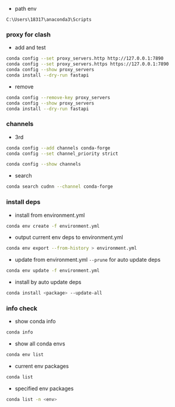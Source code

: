 - path env

```
C:\Users\18317\anaconda3\Scripts
```

### proxy for clash

- add and test

```bash
conda config --set proxy_servers.http http://127.0.0.1:7890
conda config --set proxy_servers.https https://127.0.0.1:7890
conda config --show proxy_servers
conda install --dry-run fastapi
```

- remove

```bash
conda config --remove-key proxy_servers
conda config --show proxy_servers
conda install --dry-run fastapi
```

### channels

- 3rd

```bash
conda config --add channels conda-forge
conda config --set channel_priority strict
```

```bash
conda config --show channels
```

- search

```bash
conda search cudnn --channel conda-forge
```

### install deps

- install from environment.yml

```bash
conda env create -f environment.yml
```

- output current env deps to environment.yml

```bash
conda env export --from-history > environment.yml
```

- update from environment.yml `--prune` for auto update deps

```bash
conda env update -f environment.yml
```

- install by auto update deps

```bash
conda install <package> --update-all
```

### info check

- show conda info

```bash
conda info
```

- show all conda envs

```bash
conda env list
```

- current env packages

```bash
conda list
```

- specified env packages

```bash
conda list -n <env>
```
